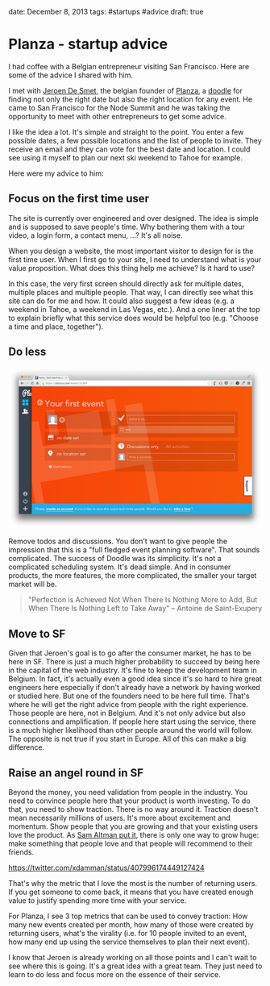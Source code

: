 date: December 8, 2013
tags: #startups #advice
draft: true

# Planza - startup advice

I had coffee with a Belgian entrepreneur visiting San Francisco. Here are some of the advice I shared with him. 

I met with [Jeroen De Smet](http://be.linkedin.com/in/jeroendesmet), the belgian founder of [Planza](http://planza.com), a [doodle](http://doodle.com) for finding not only the right date but also the right location for any event. 
He came to San Francisco for the Node Summit and he was taking the opportunity to meet with other entrepreneurs to get some advice.

I like the idea a lot. It's simple and straight to the point. You enter a few possible dates, a few possible locations and the list of people to invite. They receive an email and they can vote for the best date and location. I could see using it myself to plan our next ski weekend to Tahoe for example.

Here were my advice to him:

## Focus on the first time user

The site is currently over engineered and over designed. The idea is simple and is supposed to save people's time. Why bothering them with a tour video, a login form, a contact menu, ...? It's all noise. 

When you design a website, the most important visitor to design for is the first time user. When I first go to your site, I need to understand what is your value proposition. What does this thing help me achieve? Is it hard to use? 

In this case, the very first screen should directly ask for multiple dates, multiple places and multiple people. That way, I can directly see what this site can do for me and how. It could also suggest a few ideas (e.g. a weekend in Tahoe, a weekend in Las Vegas, etc.). And a one liner at the top to explain briefly what this service does would be helpful too (e.g. "Choose a time and place, together"). 
 
## Do less

![Planza create new event - screenshot](/public/img/planza-create-event.png)

Remove todos and discussions. You don't want to give people the impression that this is a "full fledged event planning software". That sounds complicated. The success of Doodle was its simplicity. It's not a complicated scheduling system. It's dead simple. And in consumer products, the more features, the more complicated, the smaller your target market will be. 

> "Perfection is Achieved Not When There Is Nothing More to Add, But When There Is Nothing Left to Take Away" – Antoine de Saint-Exupery 


## Move to SF

Given that Jeroen's goal is to go after the consumer market, he has to be here in SF. There is just a much higher probability to succeed by being here in the capital of the web industry. It's fine to keep the development team in Belgium. In fact, it's actually even a good idea since it's so hard to hire great engineers here especially if don't already have a network by having worked or studied here. But one of the founders need to be here full time. That's where he will get the right advice from people with the right experience. Those people are here, not in Belgium. And it's not only advice but also connections and amplification. If people here start using the service, there is a much higher likelihood than other people around the world will follow. The opposite is not true if you start in Europe. All of this can make a big difference. 

## Raise an angel round in SF

Beyond the money, you need validation from people in the industry. You need to convince people here that your product is worth investing. To do that, you need to show traction. There is no way around it. Traction doesn't mean necessarily millions of users. It's more about excitement and momentum. Show people that you are growing and that your existing users love the product. As [Sam Altman put it](http://blog.samaltman.com/the-only-way-to-grow-huge), there is only one way to grow huge: make something that people love and that people will recommend to their friends. 

https://twitter.com/xdamman/status/407996174449127424

That's why the metric that I love the most is the number of returning users. If you get someone to come back, it means that you have created enough value to justify spending more time with your service.

For Planza, I see 3 top metrics that can be used to convey traction: How many new events created per month, how many of those were created by returning users, what's the virality (i.e. for 10 people invited to an event, how many end up using the service themselves to plan their next event). 

I know that Jeroen is already working on all those points and I can't wait to see where this is going. It's a great idea with a great team. They just need to learn to do less and focus more on the essence of their service. 